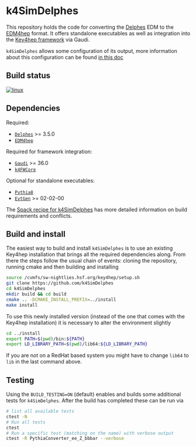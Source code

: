 # k4SimDelphes

This repository holds the code for converting the
[Delphes](https://cp3.irmp.ucl.ac.be/projects/delphes) EDM to the
[EDM4hep](https://github.com/key4hep/EDM4hep) format. It offers standalone
executables as well as integration into the [Key4hep
framework](https://github.com/key4hep) via Gaudi.

`k4SimDelphes` allows some configuration of its output, more information about
this configuration can be found [in this doc](doc/output_config.md)

## Build status
[![linux](https://github.com/key4hep/k4SimDelphes/actions/workflows/test.yml/badge.svg)](https://github.com/key4hep/k4SimDelphes/actions/workflows/test.yml)

## Dependencies
Required:
- [`Delphes`](https://github.com/delphes/delphes) >= 3.5.0
- [`EDM4hep`](https://github.com/key4hep/edm4hep)

Required for framework integration:
- [`Gaudi`](https://gitlab.cern.ch/gaudi/Gaudi) >= 36.0
- [`k4FWCore`](https://github.com/key4hep/k4FWCore)

Optional for standalone executables:
- [`Pythia8`](https://pythia.org/)
- [`EvtGen`](https://evtgen.hepforge.org/) >= 02-02-00

The [Spack recipe for k4SimDelphes](https://github.com/key4hep/key4hep-spack/blob/release/packages/k4simdelphes/package.py) has more detailed information on build requirements  and conflicts.

## Build and install
The easiest way to build and install `k4SimDelphes` is to use an existing
Key4hep installation that brings all the required dependencies along. From there
the steps follow the usual chain of events: cloning the repository, running
cmake and then building and installing

``` bash
source /cvmfs/sw-nightlies.hsf.org/key4hep/setup.sh
git clone https://github.com/k4SimDelphes
cd k4SimDelphes
mkdir build && cd build
cmake .. -DCMAKE_INSTALL_PREFIX=../install
make install
```

To use this newly installed version (instead of the one that comes with the
Key4hep installation) it is necessary to alter the environment slightly

``` bash
cd ../install
export PATH=$(pwd)/bin:${PATH}
export LD_LIBRARY_PATH=$(pwd)/lib64:${LD_LIBRARY_PATH}
```

If you are not on a RedHat based system you might have to change `lib64` to
`lib` in the last command above.

## Testing
Using the `BUILD_TESTING=ON` (default) enables and builds some additional tests
for `k4SimDelphes`. After the build has completed these can be run via

``` bash
# list all available tests
ctest -N
# Run all tests
ctest
# Run a specific test (matching on the name) with verbose output
ctest -R PythiaConverter_ee_Z_bbbar --verbose
```
